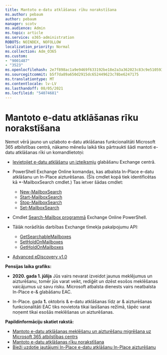 ```yaml
---
title: Mantoto e-datu atklāšanas rīku norakstīšana
ms.author: pebaum
author: pebaum
manager: scotv
ms.audience: Admin
ms.topic: article
ms.service: o365-administration
ROBOTS: NOINDEX, NOFOLLOW
localization_priority: Normal
ms.collection: Adm_O365
ms.custom:
- "9001487"
- "3523"
ms.openlocfilehash: 2e7f898ac1a9e9469f633192be18e2a3a362023c83c9e510593196b5a4a0daf5
ms.sourcegitcommit: b5f7da89a650d2915dc652449623c78be6247175
ms.translationtype: MT
ms.contentlocale: lv-LV
ms.lasthandoff: 08/05/2021
ms.locfileid: "54074681"
---
```

# <a name="retirement-of-legacy-ediscovery-tools"></a>Mantoto e-datu atklāšanas rīku norakstīšana

Ņemot vērā jauno un uzlaboto e-datu atklāšanas funkcionalitāti Microsoft 365 atbilstības centrā, nākamo mēnešu laikā tiks pārtraukti šādi mantoti e-datu atklāšanas rīki un komandlietotņi:

- [Ievietojiet e-datu atklāšanu](https://docs.microsoft.com/exchange/security-and-compliance/in-place-ediscovery/in-place-ediscovery) [un izteiksmju](https://docs.microsoft.com/exchange/security-and-compliance/create-or-remove-in-place-holds) glabāšanu Exchange centrā.

- PowerShell Exchange Online komandas, kas atbalsta In-Place e-datu atklāšanu un In-Place aizturēšanas. (Šīs cmdlet kopā tiek identificētas kā *-MailboxSearch cmdlet.) Tas ietver šādas cmdlet:

    - [New-MailboxSearch](https://docs.microsoft.com/powershell/module/exchange/policy-and-compliance-content-search/new-mailboxsearch)
    - [Start-MailboxSearch](https://docs.microsoft.com/powershell/module/exchange/policy-and-compliance-content-search/start-mailboxsearch)
    - [Stop-MailboxSearch](https://docs.microsoft.com/powershell/module/exchange/policy-and-compliance-content-search/stop-mailboxsearch)
    - [Set-MailboxSearch](https://docs.microsoft.com/powershell/module/exchange/policy-and-compliance-content-search/set-mailboxsearch)

- Cmdlet [Search-Mailbox programmā](https://docs.microsoft.com/powershell/module/exchange/mailboxes/search-mailbox?view=exchange-ps) Exchange Online PowerShell.
- Tālāk norādītās darbības Exchange tīmekļa pakalpojumu API:
    - [GetSearchableMailboxes](https://docs.microsoft.com/exchange/client-developer/web-service-reference/getsearchablemailboxes-operation)
    - [SetHoldOnMailboxes](https://docs.microsoft.com/exchange/client-developer/web-service-reference/setholdonmailboxes-operation)
    - [GetHoldOnMailboxes](https://docs.microsoft.com/exchange/client-developer/web-service-reference/getholdonmailboxes-operation)

- [Advanced eDiscovery v1.0](https://docs.microsoft.com/microsoft-365/compliance/office-365-advanced-ediscovery)

**Pensijas laika grafiks:**
- **2020. gada 1. jūlijs** Jūs vairs nevarat izveidot jaunus meklējumus un aizturēšanu, tomēr jūs varat veikt, rediģēt un dzēst esošos meklēšanas vaicājumus uz savu risku. Microsoft atbalsta dienests vairs neatbalsta In-Place e-& glabāšanu EAC.
    
- In-Place. gada **1.** oktobris & e-datu atklāšanas līdz ar & aizturēšanas funkcionalitāti EAC tiks novietota tikai lasīšanas režīmā, tāpēc varat noņemt tikai esošās meklēšanas un aizturēšanas.

**Papildinformāciju skatiet rakstā:**

 - [Mantoto e-datu atklāšanas meklēšanu un aizturēšanu migrēšana uz Microsoft 365 atbilstības centrs](https://docs.microsoft.com/microsoft-365/compliance/migrate-legacy-ediscovery-searches-and-holds)
 - [Mantoto e-datu atklāšanas rīku norakstīšana](https://docs.microsoft.com/microsoft-365/compliance/legacy-ediscovery-retirement)
 - [Bieži uzdotie jautājumi In-Place e-datu atklāšanu In-Place aizturēšanu](https://docs.microsoft.com/microsoft-365/compliance/legacy-ediscovery-retirement#faqs-about-in-place-ediscovery-and-in-place-holds)




